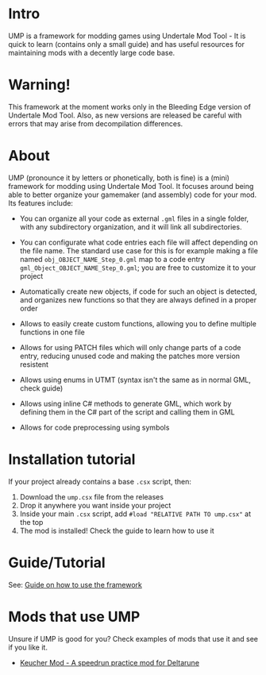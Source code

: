 # Intro

UMP is a framework for modding games using Undertale Mod Tool - It is quick to learn (contains only a small guide) and has useful resources for maintaining mods with a decently large code base.

# Warning!

This framework at the moment works only in the Bleeding Edge version of Undertale Mod Tool. Also, as new versions are released be careful with errors that may arise from decompilation differences.

# About

UMP (pronounce it by letters or phonetically, both is fine) is a (mini) framework for modding using Undertale Mod Tool.
It focuses around being able to better organize your gamemaker (and assembly) code for your mod. Its features include:

* You can organize all your code as external `.gml` files in a single folder, with any subdirectory organization, and it will link all subdirectories.

* You can configurate what code entries each file will affect depending on the file name. The standard use case for this is
for example making a file named `obj_OBJECT_NAME_Step_0.gml` map to a code entry `gml_Object_OBJECT_NAME_Step_0.gml`; you are free to customize it to your project

* Automatically create new objects, if code for such an object is detected, and organizes new functions so that they are always defined in a proper order

* Allows to easily create custom functions, allowing you to define multiple functions in one file

* Allows for using PATCH files which will only change parts of a code entry, reducing unused code and making the patches more version resistent

* Allows using enums in UTMT (syntax isn't the same as in normal GML, check guide)

* Allows using inline C# methods to generate GML, which work by defining them in the C# part of the script and calling them in GML

* Allows for code preprocessing using symbols

# Installation tutorial

If your project already contains a base `.csx` script, then:

1. Download the `ump.csx` file from the releases
2. Drop it anywhere you want inside your project
3. Inside your main `.csx` script, add `#load "RELATIVE PATH TO ump.csx"` at the top
4. The mod is installed! Check the guide to learn how to use it

# Guide/Tutorial

See: [Guide on how to use the framework](https://github.com/nhaar/UMP/blob/main/guide/guide.md)

# Mods that use UMP

Unsure if UMP is good for you? Check examples of mods that use it and see if you like it.

* [Keucher Mod - A speedrun practice mod for Deltarune](https://github.com/nhaar/keucher-mod)
